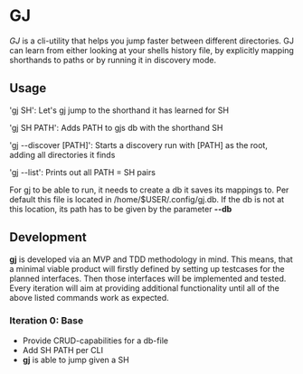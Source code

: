 # GJ

*GJ* is a cli-utility that helps you jump faster between different directories. GJ can learn from either looking at your shells history file, by explicitly mapping shorthands to paths or by running it in discovery mode.

## Usage

'gj SH': Let's gj jump to the shorthand it has learned for SH

'gj SH PATH': Adds PATH to gjs db with the shorthand SH 

'gj --discover [PATH]': Starts a discovery run with [PATH] as the root, adding all directories it finds

'gj --list': Prints out all PATH = SH pairs

For gj to be able to run, it needs to create a db it saves its mappings to. Per default this file is located in /home/$USER/.config/gj.db. If the db is not at this location, its path has to be given by the parameter **--db**

## Development
**gj** is developed via an MVP and TDD methodology in mind. This means, that a minimal viable product will firstly defined by setting up testcases for the planned interfaces. Then those interfaces will be implemented and tested. Every iteration will aim at providing additional functionality until all of the above listed commands work as expected.

### Iteration 0: Base
* Provide CRUD-capabilities for a db-file
* Add SH PATH per CLI
* **gj** is able to jump given a SH
